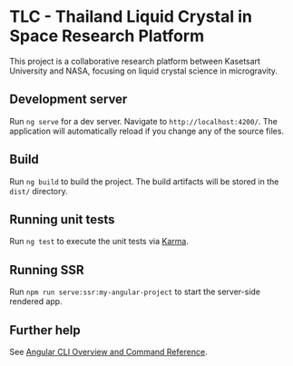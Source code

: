 # TLC - Thailand Liquid Crystal in Space Research Platform

This project is a collaborative research platform between Kasetsart University and NASA, focusing on liquid crystal science in microgravity.

## Development server

Run `ng serve` for a dev server. Navigate to `http://localhost:4200/`. The application will automatically reload if you change any of the source files.

## Build

Run `ng build` to build the project. The build artifacts will be stored in the `dist/` directory.

## Running unit tests

Run `ng test` to execute the unit tests via [Karma](https://karma-runner.github.io).

## Running SSR

Run `npm run serve:ssr:my-angular-project` to start the server-side rendered app.

## Further help

See [Angular CLI Overview and Command Reference](https://angular.io/cli).
